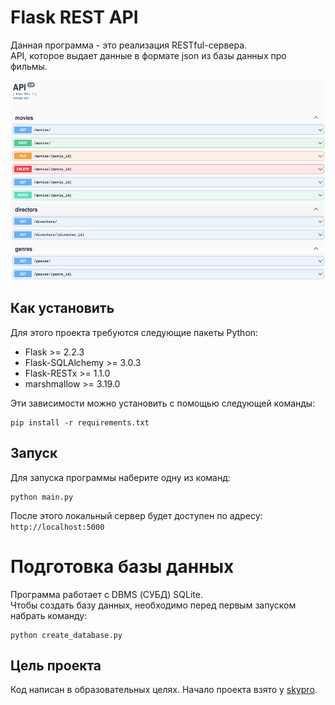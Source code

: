# Flask REST API

Данная программа - это реализация RESTful-сервера.\
API, которое выдает данные в формате json из базы данных про фильмы.

<img src="images/api.png" alt="API" title="API" style="height: 320px;"/>


## Как установить

Для этого проекта требуются следующие пакеты Python:

- Flask >= 2.2.3
- Flask-SQLAlchemy >= 3.0.3
- Flask-RESTx >= 1.1.0
- marshmallow >= 3.19.0

Эти зависимости можно установить с помощью следующей команды:

```
pip install -r requirements.txt
```


## Запуск

Для запуска программы наберите одну из команд:

```
python main.py
```

После этого локальный сервер будет доступен по адресу:\
`http://localhost:5000`


# Подготовка базы данных

Программа работает с DBMS (СУБД) SQLite.\
Чтобы создать базу данных, необходимо перед первым запуском набрать команду:

```
python create_database.py
```


## Цель проекта

Код написан в образовательных целях. Начало проекта взято у [skypro](https://github.com/skypro-008/flask-hard-blank).
